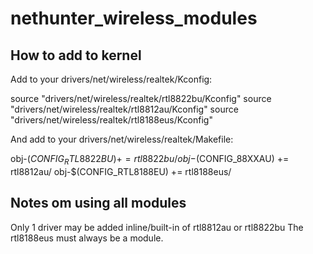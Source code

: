 # nethunter_wireless_modules


## How to add to kernel
Add to your drivers/net/wireless/realtek/Kconfig:

source "drivers/net/wireless/realtek/rtl8822bu/Kconfig"
source "drivers/net/wireless/realtek/rtl8812au/Kconfig"
source "drivers/net/wireless/realtek/rtl8188eus/Kconfig"

And add to your drivers/net/wireless/realtek/Makefile:

obj-$(CONFIG_RTL8822BU)         += rtl8822bu/
obj-$(CONFIG_88XXAU)            += rtl8812au/
obj-$(CONFIG_RTL8188EU)         += rtl8188eus/


## Notes om using all modules

Only 1 driver may be added inline/built-in of rtl8812au or rtl8822bu
The rtl8188eus must always be a module.
